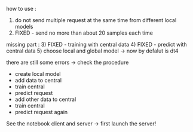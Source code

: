 how to use :
1) do not send multiple request at the same time from different local models
2) FIXED - send no more than about 20 samples each time

missing part :
3) FIXED - training with central data
4) FIXED - predict with central data
5) choose local and global model -> now by defalut is dt4


there are still some errors -> check the procedure
- create local model
- add data to central
- train central
- predict request
- add other data to central
- train central
- predict request again

See the notebook client and server -> first launch the server!
